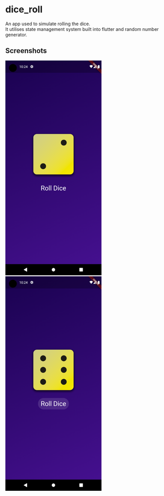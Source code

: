 # dice_roll

An app used to simulate rolling the dice.</br>
It utilises state management system built into flutter and random number generator.</br>


## Screenshots
<div>
<img src="assets/screenshots/rolling_dice_1.png" alt="Rolling Dice" title="Rolling Dice" style="display: inline-block; margin: 0 auto; width: 300px">
<img src="assets/screenshots/rolling_dice_2.png" alt="Rolling Dice" title="Rolling Dice" style="display: inline-block; margin: 0 auto; width: 300px">
</div>


